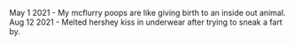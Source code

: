 May 1 2021 - My mcflurry poops are like giving birth to an inside out animal. 
Aug 12 2021 - Melted hershey kiss in underwear after trying to sneak a fart by. 
